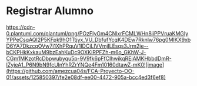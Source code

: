 # Registrar Alumno
https://cdn-0.plantuml.com/plantuml/png/POzFIyGm4CNlxrFCMLWHn8iiPPVruaKMGIyYPPeCsqAQI2P5KFpk9hO1Ttjyx_VU_DbfufYcqK4DEw7Rknlw76pg0MIKX9xbD6YA7DkzcqOVw7i1XhPRquV1IDCiLlVVmjlLEsqs3Jrm2je--bCKPHkKxkauM9bzEahKuDc9OXKiRPFZh-m6o_GKhW-J-CGm1MKzotRcDbpwubyqu5p-9V9fk6pFfClhwikqREiAMKHbbdDmR-IZyjeA1_P6N9bN9fcUlnYhRZrYNQe4Fm10160dtawZ-mK0![image](https://github.com/amezcua04s/FCA-Proyecto-OO-01/assets/125850397/fe2e08df-ee00-4472-905a-bcc4ed3f6ef8)
